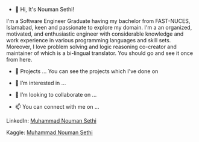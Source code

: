 - 👋 Hi, It's Nouman Sethi!

I'm a Software Engineer Graduate having my bachelor from FAST-NUCES, Islamabad, keen and passionate to explore my domain. I'm a an organized, motivated, and enthusiastic engineer with considerable knowledge and work experience in various programming languages and skill sets. Moreover, I love problem solving and logic reasoning 
co-creator and maintainer of <WiseTransslator> which is a bi-lingual translator.
You should go and see it once from here. 

- 🌱 Projects ...
You can see the projects which I've done on 
- 👀 I’m interested in ...
- 💞️ I’m looking to collaborate on ...

- 📫 You can connect with me on ...

LinkedIn: [Muhammad Nouman Sethi](https://www.linkedin.com/in/mohammad-nouman-sethi/)

Kaggle:   [Muhammad Nouman Sethi](https://www.kaggle.com/nomisethi1)
